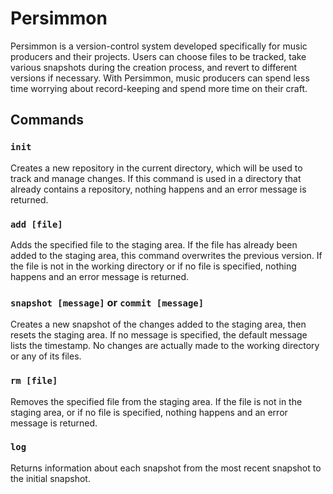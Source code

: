 # Persimmon
Persimmon is a version-control system developed specifically for music producers and their projects. Users can choose
files to be tracked, take various snapshots during the creation process, and revert to different versions if necessary.
With Persimmon, music producers can spend less time worrying about record-keeping and spend more time on their craft.
## Commands
### `init`
Creates a new repository in the current directory, which will be used to track and manage changes. If this command is
used in a directory that already contains a repository, nothing happens and an error message is returned.
### `add [file]`
Adds the specified file to the staging area. If the file has already been added to the staging area, this command overwrites the
previous version. If the file is not in the working directory or if no file is specified, nothing happens and an error
message is returned.
### `snapshot [message]` or `commit [message]`
Creates a new snapshot of the changes added to the staging area, then resets the staging area. If no message is specified,
the default message lists the timestamp. No changes are actually made to the working directory or any of its files.
### `rm [file]`
Removes the specified file from the staging area. If the file is not in the staging area, or if no file is specified,
nothing happens and an error message is returned.
### `log`
Returns information about each snapshot from the most recent snapshot to the initial snapshot.